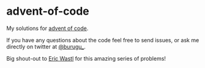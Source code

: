 # advent-of-code

My solutions for [advent of code](https://adventofcode.com/).

If you have any questions about the code feel free to send issues,
or ask me directly on twitter at [@burugu_](https://twitter.com/burugu_).

Big shout-out to [Eric Wastl](https://twitter.com/ericwastl) for this
amazing series of problems!
